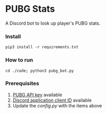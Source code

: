 # PUBG Stats

A Discord bot to look up player's PUBG stats.

### Install
`pip3 install -r requirements.txt`

### How to run
`cd ./code; python3 pubg_bot.py`

### Prerequisites
1. [PUBG API key](https://developer.pubg.com/?locale=en) available
1. [Discord application client ID](https://discordapp.com/developers/applications) available
1. Update the *config.py* with the items above

